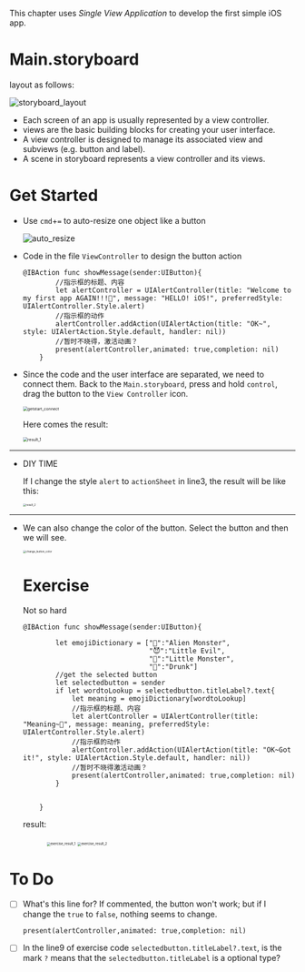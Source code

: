 This chapter uses _Single View Application_ to develop the first simple iOS app.

# Main.storyboard

layout as follows:

![storyboard_layout](graph/story_layout.png)

* Each screen of an app is usually represented by a view controller.
* views are the basic building blocks for creating your user interface.
* A view controller is designed to manage its associated view and subviews (e.g. button and label).
* A scene in storyboard represents a view controller and its views.


# Get Started

* Use `cmd`+`=` to auto-resize one object like a button

  ![auto_resize](graph/auto_resize.png)

* Code in the file `ViewController` to design the button action

  ```sw
  @IBAction func showMessage(sender:UIButton){
          //指示框的标题、内容
          let alertController = UIAlertController(title: "Welcome to my first app AGAIN!!!🥳", message: "HELLO! iOS!", preferredStyle: UIAlertController.Style.alert)
          //指示框的动作
          alertController.addAction(UIAlertAction(title: "OK~", style: UIAlertAction.Style.default, handler: nil))
          //暂时不晓得，激活动画？
          present(alertController,animated: true,completion: nil)
      }
  ```

* Since the code and the user interface are separated, we need to connect them. Back to the `Main.storyboard`, press and hold `control`, drag the button to the `View Controller` icon.

  <img src="graph/getstart_connect.png" alt="getstart_connect" style="zoom:50%;" />

  Here comes the result:

  <img src="graph/result_1.png" alt="result_1" style="zoom:50%;" />

---

* DIY TIME

  If I change the style `alert` to `actionSheet` in line3, the result will be like this:

  <img src="graph/result_2.png" alt="result_2" style="zoom:33%;" />

---

* We can also change the color of the button. Select the button and then we will see.

  <img src="graph/change_button_color.png" alt="change_button_color" style="zoom:33%;" />

  # Exercise

  Not so hard

  ```sw
  @IBAction func showMessage(sender:UIButton){
          
          let emojiDictionary = ["👾":"Alien Monster",
                                 "😈":"Little Evil",
                                 "👻":"Little Monster",
                                 "🥴":"Drunk"]
          //get the selected button
          let selectedbutton = sender
          if let wordtoLookup = selectedbutton.titleLabel?.text{
              let meaning = emojiDictionary[wordtoLookup]
              //指示框的标题、内容
              let alertController = UIAlertController(title: "Meaning~🥳", message: meaning, preferredStyle: UIAlertController.Style.alert)
              //指示框的动作
              alertController.addAction(UIAlertAction(title: "OK~Got it!", style: UIAlertAction.Style.default, handler: nil))
              //暂时不晓得激活动画？
              present(alertController,animated: true,completion: nil)
          }
          
          
      }
  ```

  result:

  &emsp;&emsp;&emsp;<img src="graph/exercise_result_1.png" alt="exercise_result_1" style="zoom: 40%;" /> <img src="graph/exercise_result_2.png" alt="exercise_result_2" style="zoom: 40%;" />

# To Do

- [ ] What's this line for? If commented, the button won't work; but if I change the `true` to `false`, nothing seems to change.

  ```sw
  present(alertController,animated: true,completion: nil)
  ```

- [ ] In the line9 of exercise code `selectedbutton.titleLabel?.text`, is the mark `?` means that the `selectedbutton.titleLabel` is a optional type?